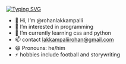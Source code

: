 <a href="https://git.io/typing-svg"><img src="https://readme-typing-svg.herokuapp.com?font=cursive+Code&pause=1000&width=435&lines=hello+.I+am+rohan+lakkampalli+😎" alt="Typing SVG" /></a>
- 👋 Hi, I’m @rohanlakkampalli
- 👀 I’m interested in programming
- 🌱 I’m currently learning css and python
- 📫 contact lakkampaliirohan@gmail.com
- 😄 Pronouns: he/him
- ⚡ hobbies include football and storywriting

